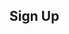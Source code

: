 ## Sign Up

<form action="your-server-side-code" method="POST">
  <script
    src="https://checkout.stripe.com/checkout.js" class="stripe-button"
    data-key="pk_test_PGZ9OSy2A62fhjELMDNCt2Do"
    data-amount="999"
    data-name="Terry Hosting"
    data-description="Example charge"
    data-image="https://stripe.com/img/documentation/checkout/marketplace.png"
    data-locale="auto">
  </script>
</form>
